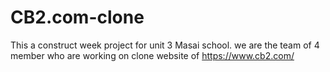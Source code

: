 # CB2.com-clone
This a construct week project for unit 3 Masai school. we are the team of 4 member who are working on clone website of  https://www.cb2.com/
